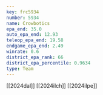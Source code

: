 ```yaml
---
key: frc5934
number: 5934
name: Crowbotics
epa_end: 35.0
auto_epa_end: 12.93
teleop_epa_end: 19.58
endgame_epa_end: 2.49
winrate: 0.6
district_epa_rank: 66
district_epa_percentile: 0.9634
type: Team
---
```

[[2024dal]]
[[2024ilch]]
[[2024ilpe]]
